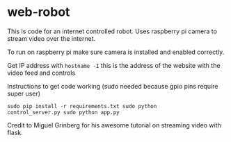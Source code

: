# web-robot

This is code for an internet controlled robot. Uses raspberry pi camera to stream video over the internet.

To run on raspberry pi make sure camera is installed and enabled correctly.

Get IP address with <code>hostname -I</code> this is the address of the website with the video feed and controls

Instructions to get code working (sudo needed because gpio pins require super user)

<code>sudo pip install -r requirements.txt
sudo python control_server.py
sudo python app.py</code>

Credit to Miguel Grinberg for his awesome tutorial on streaming video with flask. 

